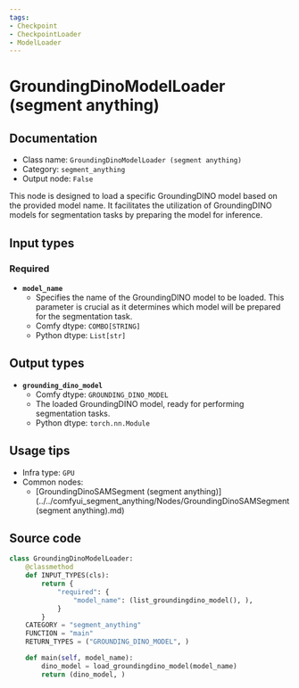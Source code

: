 ```yaml
---
tags:
- Checkpoint
- CheckpointLoader
- ModelLoader
---
```


# GroundingDinoModelLoader (segment anything)
## Documentation
- Class name: `GroundingDinoModelLoader (segment anything)`
- Category: `segment_anything`
- Output node: `False`

This node is designed to load a specific GroundingDINO model based on the provided model name. It facilitates the utilization of GroundingDINO models for segmentation tasks by preparing the model for inference.
## Input types
### Required
- **`model_name`**
    - Specifies the name of the GroundingDINO model to be loaded. This parameter is crucial as it determines which model will be prepared for the segmentation task.
    - Comfy dtype: `COMBO[STRING]`
    - Python dtype: `List[str]`
## Output types
- **`grounding_dino_model`**
    - Comfy dtype: `GROUNDING_DINO_MODEL`
    - The loaded GroundingDINO model, ready for performing segmentation tasks.
    - Python dtype: `torch.nn.Module`
## Usage tips
- Infra type: `GPU`
- Common nodes:
    - [GroundingDinoSAMSegment (segment anything)](../../comfyui_segment_anything/Nodes/GroundingDinoSAMSegment (segment anything).md)



## Source code
```python
class GroundingDinoModelLoader:
    @classmethod
    def INPUT_TYPES(cls):
        return {
            "required": {
                "model_name": (list_groundingdino_model(), ),
            }
        }
    CATEGORY = "segment_anything"
    FUNCTION = "main"
    RETURN_TYPES = ("GROUNDING_DINO_MODEL", )

    def main(self, model_name):
        dino_model = load_groundingdino_model(model_name)
        return (dino_model, )

```
